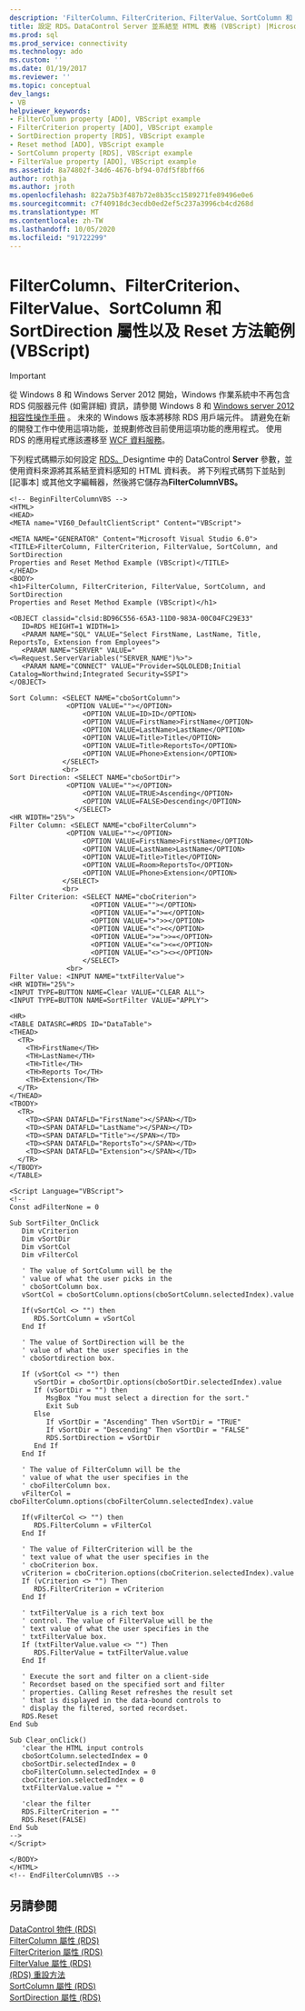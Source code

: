 ```yaml
---
description: 'FilterColumn、FilterCriterion、FilterValue、SortColumn 和 SortDirection 屬性以及 Reset 方法範例 (VBScript) '
title: 設定 RDS。DataControl Server 並系結至 HTML 表格 (VBScript) |Microsoft Docs
ms.prod: sql
ms.prod_service: connectivity
ms.technology: ado
ms.custom: ''
ms.date: 01/19/2017
ms.reviewer: ''
ms.topic: conceptual
dev_langs:
- VB
helpviewer_keywords:
- FilterColumn property [ADO], VBScript example
- FilterCriterion property [ADO], VBScript example
- SortDirection property [RDS], VBScript example
- Reset method [ADO], VBScript example
- SortColumn property [RDS], VBScript example
- FilterValue property [ADO], VBScript example
ms.assetid: 8a74802f-34d6-4676-bf94-07df5f8bff66
author: rothja
ms.author: jroth
ms.openlocfilehash: 822a75b3f487b72e8b35cc1589271fe89496e0e6
ms.sourcegitcommit: c7f40918dc3ecdb0ed2ef5c237a3996cb4cd268d
ms.translationtype: MT
ms.contentlocale: zh-TW
ms.lasthandoff: 10/05/2020
ms.locfileid: "91722299"
---
```

# <a name="filtercolumn-filtercriterion-filtervalue-sortcolumn-and-sortdirection-properties-and-reset-method-example-vbscript"></a>FilterColumn、FilterCriterion、FilterValue、SortColumn 和 SortDirection 屬性以及 Reset 方法範例 (VBScript) 
> [!IMPORTANT]
>  從 Windows 8 和 Windows Server 2012 開始，Windows 作業系統中不再包含 RDS 伺服器元件 (如需詳細) 資訊，請參閱 Windows 8 和 [Windows server 2012 相容性操作手冊](https://www.microsoft.com/download/details.aspx?id=27416) 。 未來的 Windows 版本將移除 RDS 用戶端元件。 請避免在新的開發工作中使用這項功能，並規劃修改目前使用這項功能的應用程式。 使用 RDS 的應用程式應該遷移至 [WCF 資料服務](/dotnet/framework/wcf/)。  
  
 下列程式碼顯示如何設定 [RDS。](./datacontrol-object-rds.md)Designtime 中的 DataControl **Server** 參數，並使用資料來源將其系結至資料感知的 HTML 資料表。 將下列程式碼剪下並貼到 [記事本] 或其他文字編輯器，然後將它儲存為**FilterColumnVBS。**  
  
```  
<!-- BeginFilterColumnVBS -->  
<HTML>  
<HEAD>  
<META name="VI60_DefaultClientScript" Content="VBScript">  
  
<META NAME="GENERATOR" Content="Microsoft Visual Studio 6.0">  
<TITLE>FilterColumn, FilterCriterion, FilterValue, SortColumn, and SortDirection   
Properties and Reset Method Example (VBScript)</TITLE>  
</HEAD>  
<BODY>  
<h1>FilterColumn, FilterCriterion, FilterValue, SortColumn, and SortDirection   
Properties and Reset Method Example (VBScript)</h1>  
  
<OBJECT classid="clsid:BD96C556-65A3-11D0-983A-00C04FC29E33"  
   ID=RDS HEIGHT=1 WIDTH=1>  
   <PARAM NAME="SQL" VALUE="Select FirstName, LastName, Title, ReportsTo, Extension from Employees">  
   <PARAM NAME="SERVER" VALUE="<%=Request.ServerVariables("SERVER_NAME")%>">  
   <PARAM NAME="CONNECT" VALUE="Provider=SQLOLEDB;Initial Catalog=Northwind;Integrated Security=SSPI">  
</OBJECT>  
  
Sort Column: <SELECT NAME="cboSortColumn">   
              <OPTION VALUE=""></OPTION>  
                  <OPTION VALUE=ID>ID</OPTION>  
                  <OPTION VALUE=FirstName>FirstName</OPTION>  
                  <OPTION VALUE=LastName>LastName</OPTION>  
                  <OPTION VALUE=Title>Title</OPTION>  
                  <OPTION VALUE=Title>ReportsTo</OPTION>  
                  <OPTION VALUE=Phone>Extension</OPTION>  
             </SELECT>  
             <br>  
Sort Direction: <SELECT NAME="cboSortDir">   
              <OPTION VALUE=""></OPTION>  
                  <OPTION VALUE=TRUE>Ascending</OPTION>  
                  <OPTION VALUE=FALSE>Descending</OPTION>  
                </SELECT>  
<HR WIDTH="25%">  
Filter Column: <SELECT NAME="cboFilterColumn">   
              <OPTION VALUE=""></OPTION>  
                  <OPTION VALUE=FirstName>FirstName</OPTION>  
                  <OPTION VALUE=LastName>LastName</OPTION>  
                  <OPTION VALUE=Title>Title</OPTION>  
                  <OPTION VALUE=Room>ReportsTo</OPTION>  
                  <OPTION VALUE=Phone>Extension</OPTION>  
             </SELECT>  
             <br>  
Filter Criterion: <SELECT NAME="cboCriterion">   
                    <OPTION VALUE=""></OPTION>  
                    <OPTION VALUE="=">=</OPTION>  
                    <OPTION VALUE=">">></OPTION>  
                    <OPTION VALUE="<"><</OPTION>  
                    <OPTION VALUE=">=">>=</OPTION>  
                    <OPTION VALUE="<="><=</OPTION>  
                    <OPTION VALUE="<>"><></OPTION>  
                  </SELECT>   
              <br>  
Filter Value: <INPUT NAME="txtFilterValue">  
<HR WIDTH="25%">  
<INPUT TYPE=BUTTON NAME=Clear VALUE="CLEAR ALL">    
<INPUT TYPE=BUTTON NAME=SortFilter VALUE="APPLY">  
  
<HR>  
<TABLE DATASRC=#RDS ID="DataTable">  
<THEAD>  
  <TR>  
    <TH>FirstName</TH>  
    <TH>LastName</TH>  
    <TH>Title</TH>  
    <TH>Reports To</TH>  
    <TH>Extension</TH>  
  </TR>  
</THEAD>  
<TBODY>  
  <TR>  
    <TD><SPAN DATAFLD="FirstName"></SPAN></TD>  
    <TD><SPAN DATAFLD="LastName"></SPAN></TD>  
    <TD><SPAN DATAFLD="Title"></SPAN></TD>  
    <TD><SPAN DATAFLD="ReportsTo"></SPAN></TD>  
    <TD><SPAN DATAFLD="Extension"></SPAN></TD>  
  </TR>  
</TBODY>  
</TABLE>  
  
<Script Language="VBScript">  
<!--  
Const adFilterNone = 0  
  
Sub SortFilter_OnClick  
   Dim vCriterion  
   Dim vSortDir  
   Dim vSortCol  
   Dim vFilterCol  
  
   ' The value of SortColumn will be the   
   ' value of what the user picks in the  
   ' cboSortColumn box.  
   vSortCol = cboSortColumn.options(cboSortColumn.selectedIndex).value  
  
   If(vSortCol <> "") then  
      RDS.SortColumn = vSortCol  
   End If  
  
   ' The value of SortDirection will be the   
   ' value of what the user specifies in the  
   ' cboSortdirection box.  
  
   If (vSortCol <> "") then  
      vSortDir = cboSortDir.options(cboSortDir.selectedIndex).value  
      If (vSortDir = "") then  
         MsgBox "You must select a direction for the sort."  
         Exit Sub  
      Else  
         If vSortDir = "Ascending" Then vSortDir = "TRUE"  
         If vSortDir = "Descending" Then vSortDir = "FALSE"  
         RDS.SortDirection = vSortDir  
      End If  
   End If  
  
   ' The value of FilterColumn will be the   
   ' value of what the user specifies in the  
   ' cboFilterColumn box.  
   vFilterCol = cboFilterColumn.options(cboFilterColumn.selectedIndex).value  
  
   If(vFilterCol <> "") then  
      RDS.FilterColumn = vFilterCol  
   End If  
  
   ' The value of FilterCriterion will be the   
   ' text value of what the user specifies in the  
   ' cboCriterion box.  
   vCriterion = cboCriterion.options(cboCriterion.selectedIndex).value  
   If (vCriterion <> "") Then  
      RDS.FilterCriterion = vCriterion  
   End If  
  
   ' txtFilterValue is a rich text box  
   ' control. The value of FilterValue will be the   
   ' text value of what the user specifies in the  
   ' txtFilterValue box.  
   If (txtFilterValue.value <> "") Then  
      RDS.FilterValue = txtFilterValue.value  
   End If  
  
   ' Execute the sort and filter on a client-side  
   ' Recordset based on the specified sort and filter  
   ' properties. Calling Reset refreshes the result set  
   ' that is displayed in the data-bound controls to  
   ' display the filtered, sorted recordset.  
   RDS.Reset  
End Sub  
  
Sub Clear_onClick()  
   'clear the HTML input controls  
   cboSortColumn.selectedIndex = 0  
   cboSortDir.selectedIndex = 0  
   cboFilterColumn.selectedIndex = 0  
   cboCriterion.selectedIndex = 0  
   txtFilterValue.value = ""  
  
   'clear the filter  
   RDS.FilterCriterion = ""  
   RDS.Reset(FALSE)  
End Sub  
-->  
</Script>  
  
</BODY>  
</HTML>  
<!-- EndFilterColumnVBS -->  
```  
  
## <a name="see-also"></a>另請參閱  
 [DataControl 物件 (RDS) ](./datacontrol-object-rds.md)   
 [FilterColumn 屬性 (RDS) ](./filtercolumn-property-rds.md)   
 [FilterCriterion 屬性 (RDS) ](./filtercriterion-property-rds.md)   
 [FilterValue 屬性 (RDS) ](./filtervalue-property-rds.md)   
 [ (RDS) 重設方法 ](./reset-method-rds.md)   
 [SortColumn 屬性 (RDS) ](./sortcolumn-property-rds.md)   
 [SortDirection 屬性 (RDS)](./sortdirection-property-rds.md)